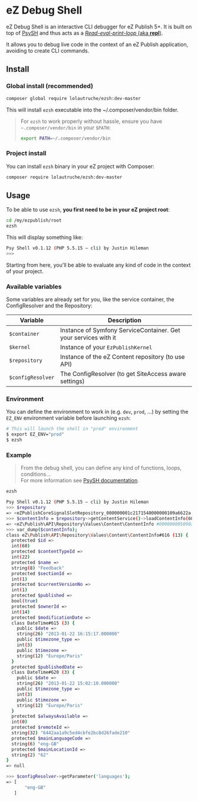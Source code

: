 # eZ Debug Shell

eZ Debug Shell is an interactive CLI debugger for eZ Publish 5+.
It is built on top of [PsySH](http://psysh.org) and thus acts as a [*Read-eval-print-loop* (aka **repl**)](http://en.wikipedia.org/wiki/Read%E2%80%93eval%E2%80%93print_loop).

It allows you to debug live code in the context of an eZ Publish application, avoiding to create CLI commands.

## Install
### Global install (recommended)
```bash
composer global require lolautruche/ezsh:dev-master
```

This will install `ezsh` executable into the ~/.composer/vendor/bin folder.

> For `ezsh` to work properly without hassle, ensure you have `~.composer/vendor/bin` in your `$PATH`:
>
> ```bash
> export PATH=~/.composer/vendor/bin
> ```

### Project install
You can install `ezsh` binary in your eZ project with Composer:

```bash
composer require lolautruche/ezsh:dev-master
```

## Usage
To be able to use `ezsh`, **you first need to be in your eZ project root**:

```bash
cd /my/ezpublish/root
ezsh
```

This will display something like:

```bash
Psy Shell v0.1.12 (PHP 5.5.15 — cli) by Justin Hileman
>>>
```

Starting from here, you'll be able to evaluate any kind of code in the context of your project.

### Available variables
Some variables are already set for you, like the service container, the ConfigResolver and the Repository:

| Variable          | Description                                                     |
|-------------------|-----------------------------------------------------------------|
| `$container`      | Instance of Symfony ServiceContainer. Get your services with it |
| `$kernel`         | Instance of your `EzPublishKernel`                              |
| `$repository`     | Instance of the eZ Content repository (to use API)              |
| `$configResolver` | The ConfigResolver (to get SiteAccess aware settings)           |

### Environment
You can define the environment to work in (e.g. `dev`, `prod`, ...) by setting the `EZ_ENV` environment variable before launching `ezsh`:

```bash
# This will launch the shell in "prod" environment
$ export EZ_ENV="prod"
$ ezsh
```

### Example

> From the debug shell, you can define any kind of functions, loops, conditions...<br>
> For more information see [PsySH documentation](http://psysh.org).

```bash
ezsh

Psy Shell v0.1.12 (PHP 5.5.15 — cli) by Justin Hileman
>>> $repository
=> <eZPublishCoreSignalSlotRepository_000000001c2171540000000109a6622a #000000005890a1640000000113a69e24> {}
>>> $contentInfo = $repository->getContentService()->loadContentInfo(60);
=> <eZ\Publish\API\Repository\Values\Content\ContentInfo #000000005890a2330000000113a69e24> {}
>>> var_dump($contentInfo);
class eZ\Publish\API\Repository\Values\Content\ContentInfo#616 (13) {
  protected $id =>
  int(60)
  protected $contentTypeId =>
  int(22)
  protected $name =>
  string(8) "Feedback"
  protected $sectionId =>
  int(1)
  protected $currentVersionNo =>
  int(1)
  protected $published =>
  bool(true)
  protected $ownerId =>
  int(14)
  protected $modificationDate =>
  class DateTime#615 (3) {
    public $date =>
    string(26) "2013-01-22 16:15:17.000000"
    public $timezone_type =>
    int(3)
    public $timezone =>
    string(12) "Europe/Paris"
  }
  protected $publishedDate =>
  class DateTime#620 (3) {
    public $date =>
    string(26) "2013-01-22 15:02:10.000000"
    public $timezone_type =>
    int(3)
    public $timezone =>
    string(12) "Europe/Paris"
  }
  protected $alwaysAvailable =>
  int(0)
  protected $remoteId =>
  string(32) "6442aa1a9c5ed4cbfe2bc8d26fade210"
  protected $mainLanguageCode =>
  string(6) "eng-GB"
  protected $mainLocationId =>
  string(2) "62"
}
=> null

>>> $configResolver->getParameter('languages');
=> [
       "eng-GB"
   ]
```
